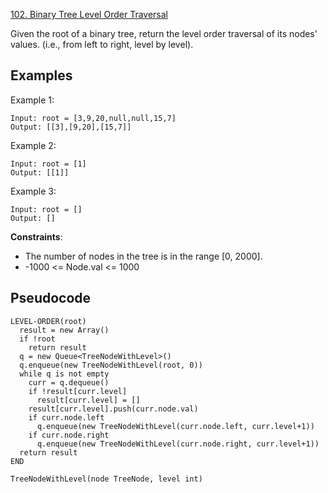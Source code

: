 [102. Binary Tree Level Order Traversal](https://leetcode.com/problems/binary-tree-level-order-traversal/)

Given the root of a binary tree, return the level order traversal of its nodes' values. (i.e., from left to right, level by level).

## Examples

Example 1:

```
Input: root = [3,9,20,null,null,15,7]
Output: [[3],[9,20],[15,7]]
```

Example 2:

```
Input: root = [1]
Output: [[1]]
```

Example 3:

```
Input: root = []
Output: []

```

**Constraints**:

-   The number of nodes in the tree is in the range [0, 2000].
-   -1000 <= Node.val <= 1000

## Pseudocode

```
LEVEL-ORDER(root)
  result = new Array()
  if !root
    return result
  q = new Queue<TreeNodeWithLevel>()
  q.enqueue(new TreeNodeWithLevel(root, 0))
  while q is not empty
    curr = q.dequeue()
    if !result[curr.level]
      result[curr.level] = []
    result[curr.level].push(curr.node.val)
    if curr.node.left
      q.enqueue(new TreeNodeWithLevel(curr.node.left, curr.level+1))
    if curr.node.right
      q.enqueue(new TreeNodeWithLevel(curr.node.right, curr.level+1))
  return result
END

TreeNodeWithLevel(node TreeNode, level int)
```
